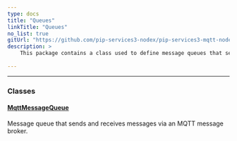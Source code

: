 ```yaml
---
type: docs
title: "Queues"
linkTitle: "Queues"
no_list: true
gitUrl: "https://github.com/pip-services3-nodex/pip-services3-mqtt-nodex"
description: >
    This package contains a class used to define message queues that send and receive messages via an MQTT broker.
    
---
```

---

<div class="module-body"> 

### Classes

#### [MqttMessageQueue](mqtt_message_queue)
Message queue that sends and receives messages via an MQTT message broker.

</div>
